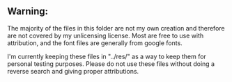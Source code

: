 ## Warning:
The majority of the files in this folder are not my own creation and therefore are not covered by my unlicensing license. Most are free to use with attribution, and the font files are generally from google fonts.

I'm currently keeping these files in "../res/" as a way to keep them for personal testing purposes. Please do not use these files without doing a reverse search and giving proper attributions.
